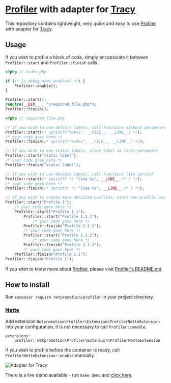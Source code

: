 # [Profiler] with adapter for [Tracy]

This repository contains lightweight, very quick and easy to use [Profiler] with adapter for [Tracy].


## Usage

If you wish to profile a block of code, simply encapsulate it between `Profiler::start` and `Profiler::finish` calls.

```php
<?php // index.php

if (/* Is debug mode enabled? */) {
    Profiler::enable();
}

Profiler::start();
require(__DIR__ . "/required_file.php");
Profiler::finish();
```

```php
<?php // required_file.php

// If you wish to use default labels, call functions without parameters
Profiler::start(/* sprintf("%s#%s", __FILE__, __LINE__) */);
/* your code goes here */
Profiler::finish(/* sprintf("%s#%s", __FILE__, __LINE__) */);

// If you wish to use static labels, place label as first parameter
Profiler::start("static label");
/* your code goes here */
Profiler::finish("static label");

// If you wish to use dynamic labels, call functions like sprintf
Profiler::start(/* sprintf( */ "line %s", __LINE__ /* ) */);
/* your code goes here */
Profiler::finish(/* sprintf( */ "line %s", __LINE__ /* ) */);

// If you wish to create more detailed profiles, start new profile inside another one
Profiler::start("Profile 1");
    /* your code goes here */
    Profiler::start("Profile 1.1");
        Profiler::start("Profile 1.1.1");
            /* your code goes here */
        Profiler::finish("Profile 1.1.1");
        /* your code goes here */
        Profiler::start("Profile 1.1.2");
            /* your code goes here */
        Profiler::finish("Profile 1.1.2");
        /* your code goes here */
    Profiler::finish("Profile 1.1");
Profiler::finish("Profile 1");
```

If you wish to know more about [Profiler], please visit [Profiler's README.md].


## How to install

Run `composer require netpromotion/profiler` in your project directory.


### [Nette]

Add extension `Netpromotion\Profiler\Extension\ProfilerNetteExtension` into your configuration, it is not necessary to call `Profiler::enable`.

```neon
extensions:
    profiler: Netpromotion\Profiler\Extension\ProfilerNetteExtension
```

If you wish to profile before the container is ready, call `ProfilerNetteExtension::enable` manually.

![Adapter for Tracy](https://raw.githubusercontent.com/netpromotion/profiler/master/demo/nette.png)

There is a live demo available - run `make demo` and [click here](http://127.0.0.1:8080/nette/).



[Profiler]:https://packagist.org/packages/petrknap/php-profiler
[Tracy]:https://tracy.nette.org/
[Profiler's README.md]:https://github.com/petrknap/php-profiler/blob/master/README.md
[Nette]:https://nette.org/
